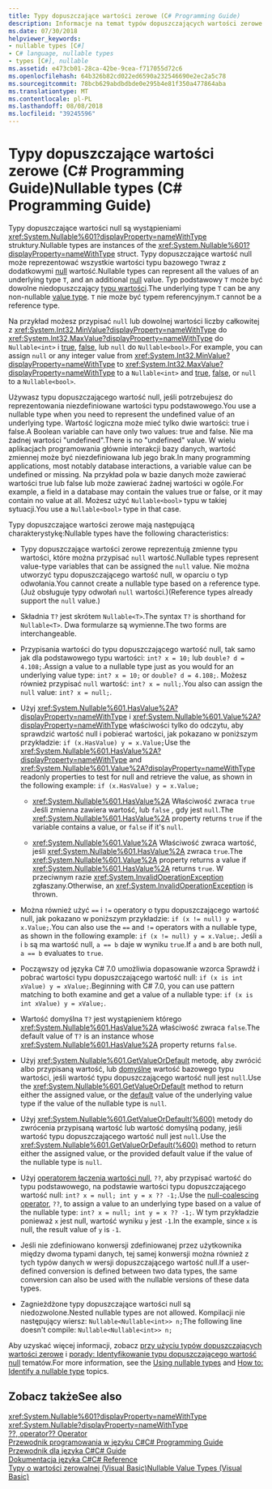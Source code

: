 ```yaml
---
title: Typy dopuszczające wartości zerowe (C# Programming Guide)
description: Informacje na temat typów dopuszczających wartości zerowe C# i sposobu ich używania
ms.date: 07/30/2018
helpviewer_keywords:
- nullable types [C#]
- C# language, nullable types
- types [C#], nullable
ms.assetid: e473cb01-28ca-42be-9cea-f717055d72c6
ms.openlocfilehash: 64b326b82cd022ed6590a232546690e2ec2a5c78
ms.sourcegitcommit: 78bcb629abdbdbde0e295b4e81f350a477864aba
ms.translationtype: MT
ms.contentlocale: pl-PL
ms.lasthandoff: 08/08/2018
ms.locfileid: "39245596"
---
```

# <a name="nullable-types-c-programming-guide"></a><span data-ttu-id="354b5-103">Typy dopuszczające wartości zerowe (C# Programming Guide)</span><span class="sxs-lookup"><span data-stu-id="354b5-103">Nullable types (C# Programming Guide)</span></span>

<span data-ttu-id="354b5-104">Typy dopuszczające wartości null są wystąpieniami <xref:System.Nullable%601?displayProperty=nameWithType> struktury.</span><span class="sxs-lookup"><span data-stu-id="354b5-104">Nullable types are instances of the <xref:System.Nullable%601?displayProperty=nameWithType> struct.</span></span> <span data-ttu-id="354b5-105">Typy dopuszczające wartość null może reprezentować wszystkie wartości typu bazowego `T`wraz z dodatkowymi [null](../../language-reference/keywords/null.md) wartość.</span><span class="sxs-lookup"><span data-stu-id="354b5-105">Nullable types can represent all the values of an underlying type `T`, and an additional [null](../../language-reference/keywords/null.md) value.</span></span> <span data-ttu-id="354b5-106">Typ podstawowy `T` może być dowolne niedopuszczający [typu wartości](../../language-reference/keywords/value-types.md).</span><span class="sxs-lookup"><span data-stu-id="354b5-106">The underlying type `T` can be any non-nullable [value type](../../language-reference/keywords/value-types.md).</span></span> <span data-ttu-id="354b5-107">`T` nie może być typem referencyjnym.</span><span class="sxs-lookup"><span data-stu-id="354b5-107">`T` cannot be a reference type.</span></span>

<span data-ttu-id="354b5-108">Na przykład możesz przypisać `null` lub dowolnej wartości liczby całkowitej z <xref:System.Int32.MinValue?displayProperty=nameWithType> do <xref:System.Int32.MaxValue?displayProperty=nameWithType> do `Nullable<int>` i [true](../../language-reference/keywords/true-literal.md), [false](../../language-reference/keywords/false-literal.md), lub `null` do `Nullable<bool>`.</span><span class="sxs-lookup"><span data-stu-id="354b5-108">For example, you can assign `null` or any integer value from <xref:System.Int32.MinValue?displayProperty=nameWithType> to <xref:System.Int32.MaxValue?displayProperty=nameWithType> to a `Nullable<int>` and [true](../../language-reference/keywords/true-literal.md), [false](../../language-reference/keywords/false-literal.md), or `null` to a `Nullable<bool>`.</span></span>

<span data-ttu-id="354b5-109">Używasz typu dopuszczającego wartość null, jeśli potrzebujesz do reprezentowania niezdefiniowane wartości typu podstawowego.</span><span class="sxs-lookup"><span data-stu-id="354b5-109">You use a nullable type when you need to represent the undefined value of an underlying type.</span></span> <span data-ttu-id="354b5-110">Wartość logiczna może mieć tylko dwie wartości: true i false.</span><span class="sxs-lookup"><span data-stu-id="354b5-110">A Boolean variable can have only two values: true and false.</span></span> <span data-ttu-id="354b5-111">Nie ma żadnej wartości "undefined".</span><span class="sxs-lookup"><span data-stu-id="354b5-111">There is no "undefined" value.</span></span> <span data-ttu-id="354b5-112">W wielu aplikacjach programowania głównie interakcji bazy danych, wartość zmiennej może być niezdefiniowana lub jego brak.</span><span class="sxs-lookup"><span data-stu-id="354b5-112">In many programming applications, most notably database interactions, a variable value can be undefined or missing.</span></span> <span data-ttu-id="354b5-113">Na przykład pola w bazie danych może zawierać wartości true lub false lub może zawierać żadnej wartości w ogóle.</span><span class="sxs-lookup"><span data-stu-id="354b5-113">For example, a field in a database may contain the values true or false, or it may contain no value at all.</span></span> <span data-ttu-id="354b5-114">Możesz użyć `Nullable<bool>` typu w takiej sytuacji.</span><span class="sxs-lookup"><span data-stu-id="354b5-114">You use a `Nullable<bool>` type in that case.</span></span>

<span data-ttu-id="354b5-115">Typy dopuszczające wartości zerowe mają następującą charakterystykę:</span><span class="sxs-lookup"><span data-stu-id="354b5-115">Nullable types have the following characteristics:</span></span>
  
- <span data-ttu-id="354b5-116">Typy dopuszczające wartości zerowe reprezentują zmienne typu wartości, które można przypisać `null` wartość.</span><span class="sxs-lookup"><span data-stu-id="354b5-116">Nullable types represent value-type variables that can be assigned the `null` value.</span></span> <span data-ttu-id="354b5-117">Nie można utworzyć typu dopuszczającego wartość null, w oparciu o typ odwołania.</span><span class="sxs-lookup"><span data-stu-id="354b5-117">You cannot create a nullable type based on a reference type.</span></span> <span data-ttu-id="354b5-118">(Już obsługuje typy odwołań `null` wartości.)</span><span class="sxs-lookup"><span data-stu-id="354b5-118">(Reference types already support the `null` value.)</span></span>  
  
- <span data-ttu-id="354b5-119">Składnia `T?` jest skrótem `Nullable<T>`.</span><span class="sxs-lookup"><span data-stu-id="354b5-119">The syntax `T?` is shorthand for `Nullable<T>`.</span></span> <span data-ttu-id="354b5-120">Dwa formularze są wymienne.</span><span class="sxs-lookup"><span data-stu-id="354b5-120">The two forms are interchangeable.</span></span>  
  
- <span data-ttu-id="354b5-121">Przypisania wartości do typu dopuszczającego wartość null, tak samo jak dla podstawowego typu wartości: `int? x = 10;` lub `double? d = 4.108;`.</span><span class="sxs-lookup"><span data-stu-id="354b5-121">Assign a value to a nullable type just as you would for an underlying value type: `int? x = 10;` or `double? d = 4.108;`.</span></span> <span data-ttu-id="354b5-122">Możesz również przypisać `null` wartość: `int? x = null;`.</span><span class="sxs-lookup"><span data-stu-id="354b5-122">You also can assign the `null` value: `int? x = null;`.</span></span>  
  
- <span data-ttu-id="354b5-123">Użyj <xref:System.Nullable%601.HasValue%2A?displayProperty=nameWithType> i <xref:System.Nullable%601.Value%2A?displayProperty=nameWithType> właściwości tylko do odczytu, aby sprawdzić wartość null i pobierać wartości, jak pokazano w poniższym przykładzie: `if (x.HasValue) y = x.Value;`</span><span class="sxs-lookup"><span data-stu-id="354b5-123">Use the <xref:System.Nullable%601.HasValue%2A?displayProperty=nameWithType> and <xref:System.Nullable%601.Value%2A?displayProperty=nameWithType> readonly properties to test for null and retrieve the value, as shown in the following example: `if (x.HasValue) y = x.Value;`</span></span>  
  
  - <span data-ttu-id="354b5-124"><xref:System.Nullable%601.HasValue%2A> Właściwość zwraca `true` Jeśli zmienna zawiera wartość, lub `false` , gdy jest `null`.</span><span class="sxs-lookup"><span data-stu-id="354b5-124">The <xref:System.Nullable%601.HasValue%2A> property returns `true` if the variable contains a value, or `false` if it's `null`.</span></span>
  
  - <span data-ttu-id="354b5-125"><xref:System.Nullable%601.Value%2A> Właściwość zwraca wartość, jeśli <xref:System.Nullable%601.HasValue%2A> zwraca `true`.</span><span class="sxs-lookup"><span data-stu-id="354b5-125">The <xref:System.Nullable%601.Value%2A> property returns a value if <xref:System.Nullable%601.HasValue%2A> returns `true`.</span></span> <span data-ttu-id="354b5-126">W przeciwnym razie <xref:System.InvalidOperationException> zgłaszany.</span><span class="sxs-lookup"><span data-stu-id="354b5-126">Otherwise, an <xref:System.InvalidOperationException> is thrown.</span></span>  
  
- <span data-ttu-id="354b5-127">Można również użyć `==` i `!=` operatory o typu dopuszczającego wartość null, jak pokazano w poniższym przykładzie: `if (x != null) y = x.Value;`.</span><span class="sxs-lookup"><span data-stu-id="354b5-127">You can also use the `==` and `!=` operators with a nullable type, as shown in the following example: `if (x != null) y = x.Value;`.</span></span> <span data-ttu-id="354b5-128">Jeśli `a` i `b` są ma wartość null, `a == b` daje w wyniku `true`.</span><span class="sxs-lookup"><span data-stu-id="354b5-128">If `a` and `b` are both null, `a == b` evaluates to `true`.</span></span>  

- <span data-ttu-id="354b5-129">Począwszy od języka C# 7.0 umożliwia dopasowanie wzorca Sprawdź i pobrać wartości typu dopuszczającego wartość null: `if (x is int xValue) y = xValue;`.</span><span class="sxs-lookup"><span data-stu-id="354b5-129">Beginning with C# 7.0, you can use pattern matching to both examine and get a value of a nullable type: `if (x is int xValue) y = xValue;`.</span></span>
  
- <span data-ttu-id="354b5-130">Wartość domyślna `T?` jest wystąpieniem którego <xref:System.Nullable%601.HasValue%2A> właściwość zwraca `false`.</span><span class="sxs-lookup"><span data-stu-id="354b5-130">The default value of `T?` is an instance whose <xref:System.Nullable%601.HasValue%2A> property returns `false`.</span></span>  

- <span data-ttu-id="354b5-131">Użyj <xref:System.Nullable%601.GetValueOrDefault> metodę, aby zwrócić albo przypisaną wartość, lub [domyślne](../../language-reference/keywords/default-values-table.md) wartość bazowego typu wartości, jeśli wartość typu dopuszczającego wartość null jest `null`.</span><span class="sxs-lookup"><span data-stu-id="354b5-131">Use the <xref:System.Nullable%601.GetValueOrDefault> method to return either the assigned value, or the [default](../../language-reference/keywords/default-values-table.md) value of the underlying value type if the value of the nullable type is `null`.</span></span>  

- <span data-ttu-id="354b5-132">Użyj <xref:System.Nullable%601.GetValueOrDefault(%600)> metody do zwrócenia przypisaną wartość lub wartość domyślną podany, jeśli wartość typu dopuszczającego wartość null jest `null`.</span><span class="sxs-lookup"><span data-stu-id="354b5-132">Use the <xref:System.Nullable%601.GetValueOrDefault(%600)> method to return either the assigned value, or the provided default value if the value of the nullable type is `null`.</span></span>
  
- <span data-ttu-id="354b5-133">Użyj [operatorem łączenia wartości null](../../language-reference/operators/null-coalescing-operator.md), `??`, aby przypisać wartość do typu podstawowego, na podstawie wartości typu dopuszczającego wartość null: `int? x = null; int y = x ?? -1;`.</span><span class="sxs-lookup"><span data-stu-id="354b5-133">Use the [null-coalescing operator](../../language-reference/operators/null-coalescing-operator.md), `??`, to assign a value to an underlying type based on a value of the nullable type: `int? x = null; int y = x ?? -1;`.</span></span> <span data-ttu-id="354b5-134">W tym przykładzie ponieważ `x` jest null, wartość wyniku `y` jest `-1`.</span><span class="sxs-lookup"><span data-stu-id="354b5-134">In the example, since `x` is null, the result value of `y` is `-1`.</span></span>

- <span data-ttu-id="354b5-135">Jeśli nie zdefiniowano konwersji zdefiniowanej przez użytkownika między dwoma typami danych, tej samej konwersji można również z tych typów danych w wersji dopuszczającego wartość null.</span><span class="sxs-lookup"><span data-stu-id="354b5-135">If a user-defined conversion is defined between two data types, the same conversion can also be used with the nullable versions of these data types.</span></span>
  
- <span data-ttu-id="354b5-136">Zagnieżdżone typy dopuszczające wartości null są niedozwolone.</span><span class="sxs-lookup"><span data-stu-id="354b5-136">Nested nullable types are not allowed.</span></span> <span data-ttu-id="354b5-137">Kompilacji nie następujący wiersz: `Nullable<Nullable<int>> n;`</span><span class="sxs-lookup"><span data-stu-id="354b5-137">The following line doesn't compile: `Nullable<Nullable<int>> n;`</span></span>  

<span data-ttu-id="354b5-138">Aby uzyskać więcej informacji, zobacz [przy użyciu typów dopuszczających wartości zerowe](using-nullable-types.md) i [porady: Identyfikowanie typu dopuszczającego wartość null](how-to-identify-a-nullable-type.md) tematów.</span><span class="sxs-lookup"><span data-stu-id="354b5-138">For more information, see the [Using nullable types](using-nullable-types.md) and [How to: Identify a nullable type](how-to-identify-a-nullable-type.md) topics.</span></span>
  
## <a name="see-also"></a><span data-ttu-id="354b5-139">Zobacz także</span><span class="sxs-lookup"><span data-stu-id="354b5-139">See also</span></span>

 <xref:System.Nullable%601?displayProperty=nameWithType>  
 <xref:System.Nullable?displayProperty=nameWithType>  
 [<span data-ttu-id="354b5-140">??, operator</span><span class="sxs-lookup"><span data-stu-id="354b5-140">?? Operator</span></span>](../../language-reference/operators/null-coalescing-operator.md)  
 [<span data-ttu-id="354b5-141">Przewodnik programowania w języku C#</span><span class="sxs-lookup"><span data-stu-id="354b5-141">C# Programming Guide</span></span>](../index.md)  
 [<span data-ttu-id="354b5-142">Przewodnik dla języka C#</span><span class="sxs-lookup"><span data-stu-id="354b5-142">C# Guide</span></span>](../../index.md)  
 [<span data-ttu-id="354b5-143">Dokumentacja języka C#</span><span class="sxs-lookup"><span data-stu-id="354b5-143">C# Reference</span></span>](../../language-reference/index.md)  
 [<span data-ttu-id="354b5-144">Typy o wartości zerowalnej (Visual Basic)</span><span class="sxs-lookup"><span data-stu-id="354b5-144">Nullable Value Types (Visual Basic)</span></span>](../../../visual-basic/programming-guide/language-features/data-types/nullable-value-types.md)  
